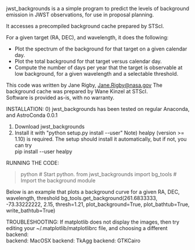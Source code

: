 jwst_backgrounds is a a simple program to predict the levels of background emission
in JWST observations, for use in proposal planning.

It accesses a precompiled background cache prepared by STScI.

For a given target (RA, DEC), and wavelength, it does the following:
- Plot the spectrum of the background for that target on a given calendar day.
- Plot the total background for that target versus calendar day.
- Compute the number of days per year that the target is observable at low background,
  for a given wavelength and a selectable threshold.
  
This code was written by Jane Rigby, Jane.Rigby@nasa.gov
The background cache was prepared by Wane Kinzel at STScI.  
Software is provided as-is, with no warranty.

  
INSTALLATION:
0) jwst_backgrounds has been tested on regular Anaconda, and AstroConda 0.0.1
1) Download jwst_backgrounds 
2) Install it with "python setup.py install --user"
Note) healpy (version >= 1.10) is required. The setup should install it automatically, but if not, you can try  
    pip install --user healpy
   
RUNNING THE CODE:
>python			# Start python.
from jwst_backgrounds import bg_tools 	# Import the background module

Below is an example that plots a background curve for a given RA, DEC, wavelength, threshold
bg_tools.get_background(261.6833333, -73.33222222, 2.15, thresh=1.21, plot_background=True, plot_bathtub=True, write_bathtub=True) 


TROUBLESHOOTING:
If matplotlib does not display the images, then try editing your ~/.matplotlib/matplotlibrc file,
and choosing a different backend:  
backend: MacOSX
backend: TkAgg
backend: GTKCairo

